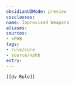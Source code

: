 ```yaml
---
obsidianUIMode: preview
cssclasses:
name: Improvised Weapons
aliases:
sources:
- xPHB
tags:
- rule/core
- source/xphb
entry:
---
```


```meta-bind-embed
[[dv Rule]]
```